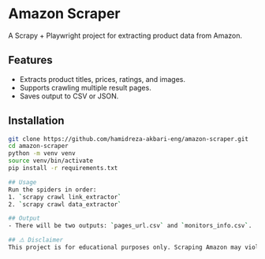 # Amazon Scraper

A Scrapy + Playwright project for extracting product data from Amazon.

## Features
- Extracts product titles, prices, ratings, and images.  
- Supports crawling multiple result pages.  
- Saves output to CSV or JSON.  

## Installation
```bash
git clone https://github.com/hamidreza-akbari-eng/amazon-scraper.git
cd amazon-scraper
python -m venv venv
source venv/bin/activate   
pip install -r requirements.txt

## Usage
Run the spiders in order:
1. `scrapy crawl link_extractor`
2. `scrapy crawl data_extractor`

## Output
- There will be two outputs: `pages_url.csv` and `monitors_info.csv`.

## ⚠️ Disclaimer
This project is for educational purposes only. Scraping Amazon may violate their Terms of Service. Use responsibly.
